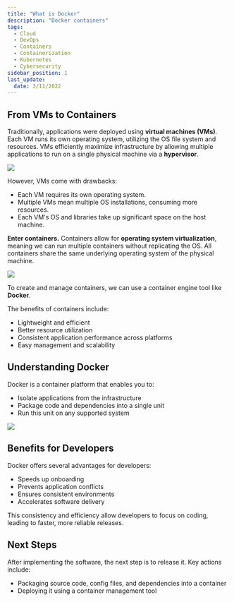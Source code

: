 ```yaml
---
title: "What is Docker"
description: "Docker containers"
tags:
  - Cloud
  - DevOps
  - Containers
  - Containerization
  - Kubernetes
  - Cybersecurity
sidebar_position: 1
last_update:
  date: 3/11/2022
---
```


## From VMs to Containers

Traditionally, applications were deployed using **virtual machines (VMs)**. Each VM runs its own operating system, utilizing the OS file system and resources. VMs efficiently maximize infrastructure by allowing multiple applications to run on a single physical machine via a **hypervisor**.

<div class='img-center'>

![](/img/docs/us-5-vms.png)

</div>

However, VMs come with drawbacks:

- Each VM requires its own operating system.
- Multiple VMs mean multiple OS installations, consuming more resources.
- Each VM's OS and libraries take up significant space on the host machine.

**Enter containers.** Containers allow for **operating system virtualization**, meaning we can run multiple containers without replicating the OS. All containers share the same underlying operating system of the physical machine.

<div class='img-center'>

![](/img/docs/us-5-vm-containers.png)

</div>

To create and manage containers, we can use a container engine tool like **Docker**.

The benefits of containers include:

- Lightweight and efficient
- Better resource utilization
- Consistent application performance across platforms
- Easy management and scalability


## Understanding Docker

Docker is a container platform that enables you to:

- Isolate applications from the infrastructure
- Package code and dependencies into a single unit
- Run this unit on any supported system

<div class='img-center'>

![](/img/docs/udacity-suse-5-banner.png)

</div>

## Benefits for Developers

Docker offers several advantages for developers:

- Speeds up onboarding
- Prevents application conflicts
- Ensures consistent environments
- Accelerates software delivery

This consistency and efficiency allow developers to focus on coding, leading to faster, more reliable releases.

## Next Steps 

After implementing the software, the next step is to release it. Key actions include:

- Packaging source code, config files, and dependencies into a container
- Deploying it using a container management tool